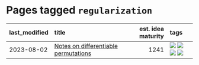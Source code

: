 # Pages tagged `regularization`

|last_modified|title|est. idea maturity|tags
|:---|:---|---:|:---|
|2023-08-02|[Notes on differentiable permutations](../differentiable_permutations.md)|1241|[![](https://img.shields.io/badge/tag-differentiable_permutation-b59164)](../tags/differentiable_permutation.md) [![](https://img.shields.io/badge/tag-experimental-da6994)](../tags/experimental.md) [![](https://img.shields.io/badge/tag-interpretability-2b1224)](../tags/interpretability.md) [![](https://img.shields.io/badge/tag-regularization-869cae)](../tags/regularization.md)|